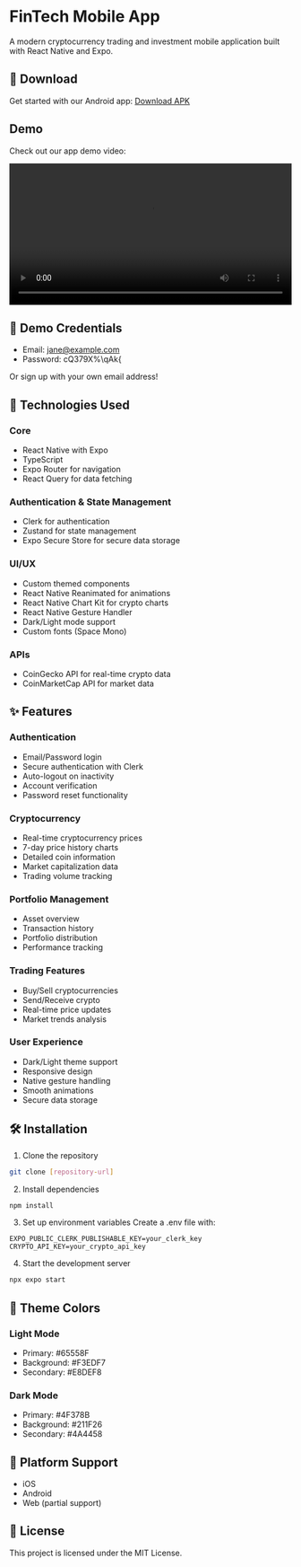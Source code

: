 # FinTech Mobile App

A modern cryptocurrency trading and investment mobile application built with React Native and Expo.

## 📱 Download
Get started with our Android app:
[Download APK](assets/fintech.apk)

## Demo
Check out our app demo video:

<video width="100%" controls>
  <source src="assets/videos/mockup.mp4" type="video/mp4">
  Your browser does not support the video tag.
</video>

## 🔐 Demo Credentials
- Email: jane@example.com
- Password: cQ379X%\qAk{

Or sign up with your own email address!

## 🚀 Technologies Used

### Core
- React Native with Expo
- TypeScript
- Expo Router for navigation
- React Query for data fetching

### Authentication & State Management
- Clerk for authentication
- Zustand for state management
- Expo Secure Store for secure data storage

### UI/UX
- Custom themed components
- React Native Reanimated for animations
- React Native Chart Kit for crypto charts
- React Native Gesture Handler
- Dark/Light mode support
- Custom fonts (Space Mono)

### APIs
- CoinGecko API for real-time crypto data
- CoinMarketCap API for market data

## ✨ Features

### Authentication
- Email/Password login
- Secure authentication with Clerk
- Auto-logout on inactivity
- Account verification
- Password reset functionality

### Cryptocurrency
- Real-time cryptocurrency prices
- 7-day price history charts
- Detailed coin information
- Market capitalization data
- Trading volume tracking

### Portfolio Management
- Asset overview
- Transaction history
- Portfolio distribution
- Performance tracking

### Trading Features
- Buy/Sell cryptocurrencies
- Send/Receive crypto
- Real-time price updates
- Market trends analysis

### User Experience
- Dark/Light theme support
- Responsive design
- Native gesture handling
- Smooth animations
- Secure data storage

## 🛠️ Installation

1. Clone the repository
```bash
git clone [repository-url]
```

2. Install dependencies
```bash
npm install
```

3. Set up environment variables
Create a .env file with:
```
EXPO_PUBLIC_CLERK_PUBLISHABLE_KEY=your_clerk_key
CRYPTO_API_KEY=your_crypto_api_key
```

4. Start the development server
```bash
npx expo start
```

## 🎨 Theme Colors

### Light Mode
- Primary: #65558F
- Background: #F3EDF7
- Secondary: #E8DEF8

### Dark Mode
- Primary: #4F378B
- Background: #211F26
- Secondary: #4A4458

## 📱 Platform Support
- iOS
- Android
- Web (partial support)

## 📄 License
This project is licensed under the MIT License.